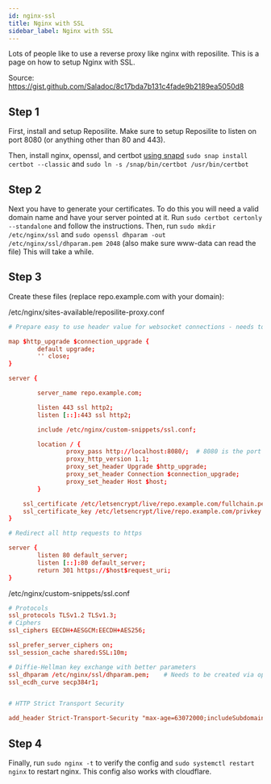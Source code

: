 ```yaml
---
id: nginx-ssl
title: Nginx with SSL
sidebar_label: Nginx with SSL
---
```


Lots of people like to use a reverse proxy like nginx with reposilite. This is a page on
how to setup Nginx with SSL.

Source: <https://gist.github.com/Saladoc/8c17bda7b131c4fade9b2189ea5050d8>

## Step 1
First, install and setup Reposilite. Make sure to setup Reposilite to listen on port 8080 (or anything other than 80 and 443).

Then, install nginx, openssl, and certbot [using snapd](https://snapcraft.io/docs/installing-snapd/) `sudo snap install certbot --classic` and `sudo ln -s /snap/bin/certbot /usr/bin/certbot`

## Step 2
Next you have to generate your certificates. To do this you will need a valid domain name and have your server pointed at it. 
Run `sudo certbot certonly --standalone` and follow the instructions.
Then, run `sudo mkdir /etc/nginx/ssl` and `sudo openssl dhparam -out /etc/nginx/ssl/dhparam.pem 2048` (also make sure www-data can read the file) This will take a while.

## Step 3
Create these files (replace repo.example.com with your domain):

/etc/nginx/sites-available/reposilite-proxy.conf
```conf
# Prepare easy to use header value for websocket connections - needs to be outside server block

map $http_upgrade $connection_upgrade {
        default upgrade;
        '' close;
}

server {

        server_name repo.example.com;

        listen 443 ssl http2;
        listen [::]:443 ssl http2;

        include /etc/nginx/custom-snippets/ssl.conf;

        location / {
                proxy_pass http://localhost:8080/;  # 8080 is the port reposilite is running on (change this to your port)
                proxy_http_version 1.1;
                proxy_set_header Upgrade $http_upgrade;
                proxy_set_header Connection $connection_upgrade;
                proxy_set_header Host $host;
        }

    ssl_certificate /etc/letsencrypt/live/repo.example.com/fullchain.pem; # managed by Certbot
    ssl_certificate_key /etc/letsencrypt/live/repo.example.com/privkey.pem; # managed by Certbot
}

# Redirect all http requests to https

server {
        listen 80 default_server;
        listen [::]:80 default_server;
        return 301 https://$host$request_uri;
}
```

/etc/nginx/custom-snippets/ssl.conf
```conf
# Protocols
ssl_protocols TLSv1.2 TLSv1.3;
# Ciphers
ssl_ciphers EECDH+AESGCM:EECDH+AES256;

ssl_prefer_server_ciphers on;
ssl_session_cache shared:SSL:10m;

# Diffie-Hellman key exchange with better parameters
ssl_dhparam /etc/nginx/ssl/dhparam.pem;    # Needs to be created via openssl dhparam -out /etc/nginx/ssl/dhparam.pem 2048 
ssl_ecdh_curve secp384r1;


# HTTP Strict Transport Security

add_header Strict-Transport-Security "max-age=63072000;includeSubdomains;";
```

## Step 4
Finally, run `sudo nginx -t` to verify the config and `sudo systemctl restart nginx` to restart nginx.
This config also works with cloudflare.